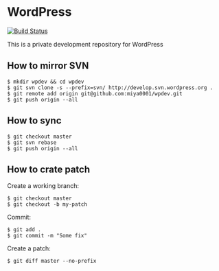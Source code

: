 # WordPress

[![Build Status](https://travis-ci.org/miya0001/wpdev.svg?branch=master)](https://travis-ci.org/miya0001/wpdev)

This is a private development repository for WordPress

## How to mirror SVN

```
$ mkdir wpdev && cd wpdev
$ git svn clone -s --prefix=svn/ http://develop.svn.wordpress.org .
$ git remote add origin git@github.com:miya0001/wpdev.git
$ git push origin --all
```

## How to sync

```
$ git checkout master
$ git svn rebase
$ git push origin --all
```

## How to crate patch

Create a working branch:

```
$ git checkout master
$ git checkout -b my-patch
```

Commit:

```
$ git add .
$ git commit -m "Some fix"
```

Create a patch:

```
$ git diff master --no-prefix
```